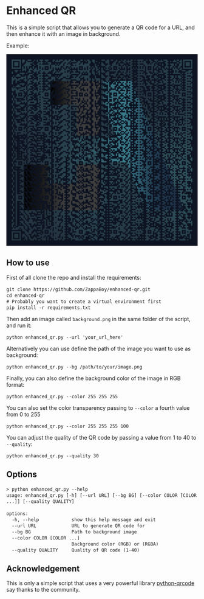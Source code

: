 # Enhanced QR

This is a simple script that allows you to generate a QR code for a URL, and then enhance it with an image in background.

Example:

![Just Another QR](https://github.com/ZappaBoy/enhanced-qr/blob/main/docs/result_example.png?raw=true)

## How to use

First of all clone the repo and install the requirements:
``` shell
git clone https://github.com/ZappaBoy/enhanced-qr.git
cd enhanced-qr
# Probably you want to create a virtual environment first
pip install -r requirements.txt
```

Then add an image called `background.png` in the same folder of the script, and run it:
``` shell
python enhanced_qr.py --url 'your_url_here'
```

Alternatively you can use define the path of the image you want to use as background:
``` shell
python enhanced_qr.py --bg /path/to/your/image.png
```

Finally, you can also define the background color of the image in RGB format:

``` shell
python enhanced_qr.py --color 255 255 255
```

You can also set the color transparency passing to `--color` a fourth value from 0 to 255

``` shell
python enhanced_qr.py --color 255 255 255 100
```

You can adjust the quality of the QR code by passing a value from 1 to 40 to `--quality`:

``` shell
python enhanced_qr.py --quality 30
```

## Options

```shell
> python enhanced_qr.py --help
usage: enhanced_qr.py [-h] [--url URL] [--bg BG] [--color COLOR [COLOR ...]] [--quality QUALITY]

options:
  -h, --help            show this help message and exit
  --url URL             URL to generate QR code for
  --bg BG               Path to background image
  --color COLOR [COLOR ...]
                        Background color (RGB) or (RGBA)
  --quality QUALITY     Quality of QR code (1-40)
```

## Acknowledgement

This is only a simple script that uses a very powerful
library [python-qrcode](https://github.com/lincolnloop/python-qrcode) say thanks to the community.